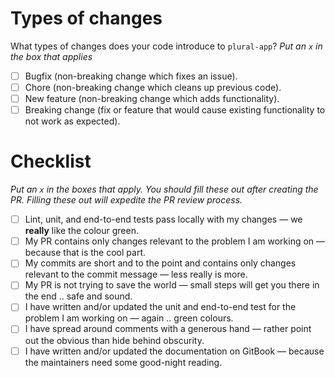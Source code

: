 <!--
Thanks for your interest in the project. Bugs filed and PRs submitted are appreciated!

Please make sure that you are familiar with and follow the Code of Conduct for this project (found in the CODE_OF_CONDUCT.md file).

Also, please make sure you're familiar with and follow the instructions in the contributing guidelines (found in the CONTRIBUTING.md file).

If you're new to contributing to open source projects, you might find this free video course helpful: http://kcd.im/pull-request

Please fill out the information below to expedite the review and (hopefully) merge of your pull request!
-->

# Types of changes

What types of changes does your code introduce to `plural-app`?
_Put an `x` in the box that applies_

- [ ] Bugfix (non-breaking change which fixes an issue).
- [ ] Chore (non-breaking change which cleans up previous code).
- [ ] New feature (non-breaking change which adds functionality).
- [ ] Breaking change (fix or feature that would cause existing functionality to not work as expected).

# Checklist

_Put an `x` in the boxes that apply. You should fill these out after creating the PR. Filling these out will expedite the PR review process._

- [ ] Lint, unit, and end-to-end tests pass locally with my changes — we **really** like the colour green.
- [ ] My PR contains only changes relevant to the problem I am working on — because that is the cool part.
- [ ] My commits are short and to the point and contains only changes relevant to the commit message — less really is more.
- [ ] My PR is not trying to save the world — small steps will get you there in the end .. safe and sound.
- [ ] I have written and/or updated the unit and end-to-end test for the problem I am working on — again .. green colours.
- [ ] I have spread around comments with a generous hand — rather point out the obvious than hide behind obscurity.
- [ ] I have written and/or updated the documentation on GitBook — because the maintainers need some good-night reading.
